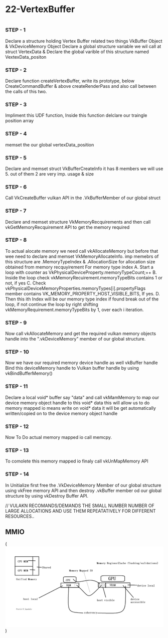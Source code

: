 #
#  **22-VertexBuffer**
#

### STEP - 1
Declare a structure holding Vertex Buffer related two things VkBuffer Object & VkDeviceMemory Object
Declare a global structure variable we wil call at struct VertexData & Declare the global varible of this structure named VextexData_positon

### STEP - 2
Declare function createVertexBuffer, write its prototype, below CreateCommandBuffer & above createRenderPass and also call between the calls of this two.

### STEP - 3
Impliment this UDF function, Inside this function delclare our traingle position array

### STEP - 4
memset the our global vertexData_position

### STEP - 5
Declare and memset struct VkBufferCreateInfo it has 8 members we will use 5. out of them 2 are very imp. usage & size

### STEP - 6
Call VkCreateBuffer vulkan API in the .VkBufferMember of our global struct 

### STEP - 7
Declare and memset structure VkMemoryRecquirements and then call vkGetMemoryRecquirement API to get the memory required

### STEP - 8
To actual alocate memory we need call vkAllocateMemory but before that wee need to declare and memset VkMemoryAllocateInfo. imp memebrs of this structure are .MemoryTypeIndex & .AllocationSize for allocation size obtained from memory recquyirement 
For memory type index 
A. Start a loop with counter as VkPhysicalDeviceProperty.memoryTypeCount;++
B. Inside the loop check vkMemoryRecuirement.memoryTypeBits contains 1 or not, if yes 
C. Check vkPhysicalDeviceMemoryProperties.memoryTypes[i].propertyFlags member contains VK_MEMORY_PROPERTY_HOST_VISIBLE_BITS, If yes.
D. Then this ith Index will be our memory type index if found break out of the loop, if not continue the loop by right shifting vkMemoryRequirement.memoryTypeBits by  1, over each i iteration.

### STEP - 9
Now call vkAllocateMemory and get the required vulkan memory objects handle into the ".vkDeviceMemory" member of our global structure.

### STEP - 10
Now we have our required memory device handle as well vkBuffer handle
Bind this deviceMemory handle to Vulkan buffer handle by using vkBindBufferMemory() 

### STEP - 11
Declare a local void* buffer say "data" and call vkMamMemory to map our device memory object handle to this void* data this will allow us to do memory mapped io 
means write on void* data it will be get automatically written/copied on to the device memory object handle 

### STEP - 12
Now To Do actual memory mapped io call memcpy.

### STEP - 13
To comolete this memory mapped io finaly call vkUnMapMemory API 

### STEP - 14
In Unitialize first free the .VkDeviceMemory Member of our global structure using vkFree memory API and then destroy .vkBuffer member od our global structure by using vkDestroy Buffer API.


// VULAKN RECOMANDS/DEMANDS THE SMALL NUMBER NUMBER OF LARGE ALLOCATIONS AND USE THEM REPEATATIVELY FOR DIFFERENT RESOURCES..

## MMIO
(![MMIO text](https://github.com/Pratik-Jagadale/ARTR/blob/main/01-Vulkan/01-Windows/03-Triangle/22-VertexBuffer/mmio.png))

